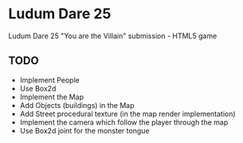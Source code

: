 Ludum Dare 25
=============

Ludum Dare 25 "You are the Villain" submission - HTML5 game

TODO
----

* Implement People
* Use Box2d
* Implement the Map
* Add Objects (buildings) in the Map
* Add Street procedural texture (in the map render implementation)
* Implement the camera which follow the player through the map
* Use Box2d joint for the monster tongue
